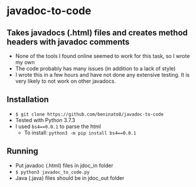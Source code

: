 # javadoc-to-code

## Takes javadocs (.html) files and creates method headers with javadoc comments

 - None of the tools I found online seemed to work for this task, so I wrote my own
 - The code probably has many issues (in addition to a lack of style)
 - I wrote this in a few hours and have not done any extensive testing. It is very likely to not work on other javadocs.

## Installation

 - `$ git clone https://github.com/beninato8/javadoc-to-code`
 - Tested with Python 3.7.3
 - I used `bs4==0.0.1` to parse the html
   - To install: `python3 -m pip install bs4==0.0.1`

## Running

 - Put javadoc (.html) files in jdoc_in folder
 - `$ python3 javadoc_to_code.py`
 - Java (.java) files should be in jdoc_out folder